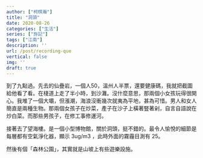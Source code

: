```yaml
---
author: ["柯棋瀚"]
title: "洞頭"
date: 2020-08-26
categories: ["生活"]
series: ["斿記"]
tags: ["江南"]
description: ''
url: /post/recording-que
vertical: false
img: ''
draft: true
---
```


到了九點過。先去的仙疊岩，一個人50，溫州人半票，還要健康碼，我就把截圖給他看了看。在棧道上走了半小時，到沙灘。沒什麼意思，那兩個小女孩玩得很開心。我堆了一個大壩，但漲潮，海浪沒衝幾次就夷為平地，甚為可惜。男人和女人簡直是兩種生物。那兩個女孩子在炒菜，產子在沙子上橫著豎著剁，自言自語說在炒白菜。而那些男孩子，在修工事修運河。

接著去了望海樓。是一個小型博物館，關於洞頭，挺不錯的。最令人愉悅的細節是每層都有空氣淨化器，顯示 3ug/m3 ，此時外面的霧霾目測有 25。

然後有個「森林公園」，其實就是山坡上有些遊樂設施。













